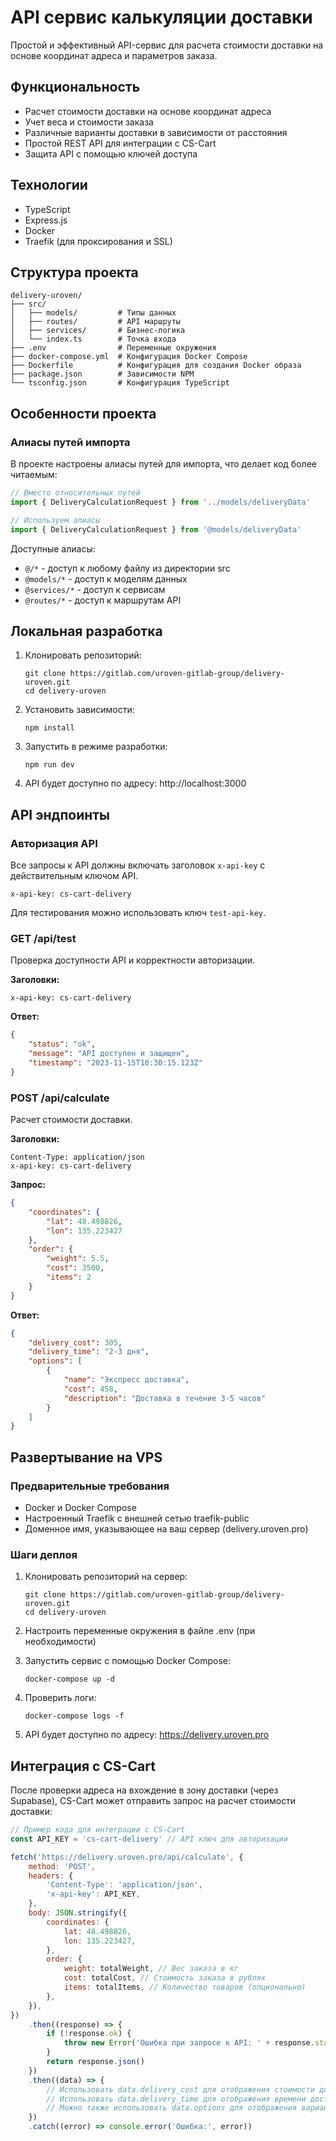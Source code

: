 # API сервис калькуляции доставки

Простой и эффективный API-сервис для расчета стоимости доставки на основе координат адреса и параметров заказа.

## Функциональность

-   Расчет стоимости доставки на основе координат адреса
-   Учет веса и стоимости заказа
-   Различные варианты доставки в зависимости от расстояния
-   Простой REST API для интеграции с CS-Cart
-   Защита API с помощью ключей доступа

## Технологии

-   TypeScript
-   Express.js
-   Docker
-   Traefik (для проксирования и SSL)

## Структура проекта

```
delivery-uroven/
├── src/
│   ├── models/         # Типы данных
│   ├── routes/         # API маршруты
│   ├── services/       # Бизнес-логика
│   └── index.ts        # Точка входа
├── .env                # Переменные окружения
├── docker-compose.yml  # Конфигурация Docker Compose
├── Dockerfile          # Конфигурация для создания Docker образа
├── package.json        # Зависимости NPM
└── tsconfig.json       # Конфигурация TypeScript
```

## Особенности проекта

### Алиасы путей импорта

В проекте настроены алиасы путей для импорта, что делает код более читаемым:

```typescript
// Вместо относительных путей
import { DeliveryCalculationRequest } from '../models/deliveryData'

// Используем алиасы
import { DeliveryCalculationRequest } from '@models/deliveryData'
```

Доступные алиасы:

-   `@/*` - доступ к любому файлу из директории src
-   `@models/*` - доступ к моделям данных
-   `@services/*` - доступ к сервисам
-   `@routes/*` - доступ к маршрутам API

## Локальная разработка

1. Клонировать репозиторий:

    ```
    git clone https://gitlab.com/uroven-gitlab-group/delivery-uroven.git
    cd delivery-uroven
    ```

2. Установить зависимости:

    ```
    npm install
    ```

3. Запустить в режиме разработки:

    ```
    npm run dev
    ```

4. API будет доступно по адресу: http://localhost:3000

## API эндпоинты

### Авторизация API

Все запросы к API должны включать заголовок `x-api-key` с действительным ключом API.

```
x-api-key: cs-cart-delivery
```

Для тестирования можно использовать ключ `test-api-key`.

### GET /api/test

Проверка доступности API и корректности авторизации.

**Заголовки:**

```
x-api-key: cs-cart-delivery
```

**Ответ:**

```json
{
    "status": "ok",
    "message": "API доступен и защищен",
    "timestamp": "2023-11-15T10:30:15.123Z"
}
```

### POST /api/calculate

Расчет стоимости доставки.

**Заголовки:**

```
Content-Type: application/json
x-api-key: cs-cart-delivery
```

**Запрос:**

```json
{
    "coordinates": {
        "lat": 48.498826,
        "lon": 135.223427
    },
    "order": {
        "weight": 5.5,
        "cost": 3500,
        "items": 2
    }
}
```

**Ответ:**

```json
{
    "delivery_cost": 305,
    "delivery_time": "2-3 дня",
    "options": [
        {
            "name": "Экспресс доставка",
            "cost": 458,
            "description": "Доставка в течение 3-5 часов"
        }
    ]
}
```

## Развертывание на VPS

### Предварительные требования

-   Docker и Docker Compose
-   Настроенный Traefik с внешней сетью traefik-public
-   Доменное имя, указывающее на ваш сервер (delivery.uroven.pro)

### Шаги деплоя

1. Клонировать репозиторий на сервер:

    ```
    git clone https://gitlab.com/uroven-gitlab-group/delivery-uroven.git
    cd delivery-uroven
    ```

2. Настроить переменные окружения в файле .env (при необходимости)

3. Запустить сервис с помощью Docker Compose:

    ```
    docker-compose up -d
    ```

4. Проверить логи:

    ```
    docker-compose logs -f
    ```

5. API будет доступно по адресу: https://delivery.uroven.pro

## Интеграция с CS-Cart

После проверки адреса на вхождение в зону доставки (через Supabase), CS-Cart может отправить запрос на расчет стоимости доставки:

```javascript
// Пример кода для интеграции с CS-Cart
const API_KEY = 'cs-cart-delivery' // API ключ для авторизации

fetch('https://delivery.uroven.pro/api/calculate', {
    method: 'POST',
    headers: {
        'Content-Type': 'application/json',
        'x-api-key': API_KEY,
    },
    body: JSON.stringify({
        coordinates: {
            lat: 48.498826,
            lon: 135.223427,
        },
        order: {
            weight: totalWeight, // Вес заказа в кг
            cost: totalCost, // Стоимость заказа в рублях
            items: totalItems, // Количество товаров (опционально)
        },
    }),
})
    .then((response) => {
        if (!response.ok) {
            throw new Error('Ошибка при запросе к API: ' + response.status)
        }
        return response.json()
    })
    .then((data) => {
        // Использовать data.delivery_cost для отображения стоимости доставки
        // Использовать data.delivery_time для отображения времени доставки
        // Можно также использовать data.options для отображения вариантов доставки
    })
    .catch((error) => console.error('Ошибка:', error))
```
